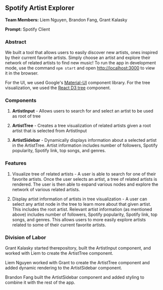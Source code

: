 ## Spotify Artist Explorer

**Team Members:** Liem Nguyen, Brandon Fang, Grant Kalasky

**Prompt:** Spotify Client

### Abstract

We built a tool that allows users to easily discover new artists, ones inspired by their current favorite artists. Simply choose an artist and explore their network of related artists to find new music! To run the app in development mode, use the command `npm start` and open [http://localhost:3000](http://localhost:3000) to view it in the browser.

For the UI, we used Google's [Material-UI](https://material-ui.com/) component library. For the tree visualization, we used the [React D3 tree](https://github.com/bkrem/react-d3-tree) component.

### Components 

1. **ArtistInput** - Allows users to search for and select an artist to be used as root of tree

2. **ArtistTree** - Creates a tree visualization of related artists given a root artist that is selected from ArtistInput

3. **ArtistSidebar** - Dynamically displays information about a selected artist in the ArtistTree. Artist information includes number of followers, Spotify popularity, Spotify link, top songs, and genres.

### Features

1. Visualize tree of related artists - A user is able to search for one of their favorite artists. Once the user selects an artist, a tree of related artists is rendered. The user is then able to expand various nodes and explore the network of various related artists.

2. Display artist information of artists in tree visualization - A user can select any artist node in the tree to learn more about that given artist. This includes the root artist. Relevant artist information (as mentioned above) includes number of followers, Spotify popularity, Spotify link, top songs, and genres. This allows users to more easily explore artists related to some of their current favorite artists.

### Division of Labor

Grant Kalasky started therepository, built the ArtistInput component, and worked with Liem to create the ArtistTree component.

Liem Nguyen worked with Grant to create the ArtistTree component and added dynamic rendering to the ArtistSidebar component. 

Brandon Fang built the ArtistSidebar component and added styling to combine it with the rest of the app.